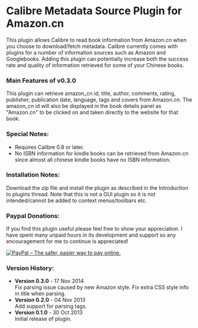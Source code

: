 Calibre Metadata Source Plugin for Amazon.cn
=========

This plugin allows Calibre to read book information from Amazon.cn when you choose to download/fetch metadata. Calibre currently comes with plugins for a number of information sources such as Amazon and Googlebooks. Adding this plugin can potentially increase both the success rate and quality of information retrieved for some of your Chinese books.

### Main Features of v0.3.0
This plugin can retrieve amazon_cn id, title, author, comments, rating, publisher, publication date, language, tags and covers from Amazon.cn. The amazon_cn id will also be displayed in the book details panel as "Amazon.cn" to be clicked on and taken directly to the website for that book.

### Special Notes:
* Requires Calibre 0.8 or later.
* No ISBN information for kindle books can be retrieved from Amazon.cn since almost all chinese kindle books have no ISBN information.

### Installation Notes:
Download the zip file and install the plugin as described in the Introduction to plugins thread.
Note that this is not a GUI plugin so it is not intended/cannot be added to context menus/toolbars etc.

### Paypal Donations:
If you find this plugin useful please feel free to show your appreciation. I have spent many unpaid hours in its development and support so any encouragement for me to continue is appreciated!

<a href="https://www.paypal.com/cgi-bin/webscr?cmd=_s-xclick&hosted_button_id=9ZTDX8RL5P5E6">
<img src="https://www.paypalobjects.com/en_US/GB/i/btn/btn_donateCC_LG.gif" alt="PayPal – The safer, easier way to pay online."/>
</a>

### Version History:
* __Version 0.3.0__ - 17 Nov 2014  
    Fix parsing issue caused by new Amazon style.
    Fix extra CSS style info in title when parsing.
* __Version 0.2.0__ - 04 Nov 2013  
    Add support for parsing tags.
* __Version 0.1.0__ - 30 Oct 2013  
    Initial release of plugin.
